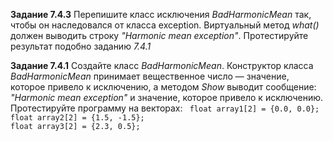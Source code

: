 <b>Задание 7.4.3</b>
Перепишите класс исключения *BadHarmonicMean* так, чтобы он наследовался от класса exception. 
Виртуальный метод *what()* должен выводить строку *"Harmonic mean exception"*. Протестируйте
результат подобно заданию *7.4.1*

<b>Задание 7.4.1</b>
Создайте класс *BadHarmonicMean*. Конструктор класса *BadHarmonicMean* принимает вещественное число — значение, 
которое привело к исключению, а методом *Show* выводит сообщение: *"Harmonic mean exception"* и значение, 
которое привело к исключению. Протестируйте программу на векторах:
<code>
float array1[2] = {0.0, 0.0};
float array2[2] = {1.5, -1.5};
float array3[2] = {2.3, 0.5};
</code>
